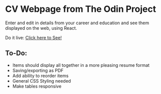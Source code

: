 # CV Webpage from The Odin Project

Enter and edit in details from your career and education and see them displayed on the web, using React.

Do it live: [Click here to See!](https://odin-cv-webpage.pages.dev/)

## To-Do:
* Items should display all together in a more pleasing resume format
* Saving/exporting as PDF
* Add ability to reorder items
* General CSS Styling needed
* Make tables responsive
